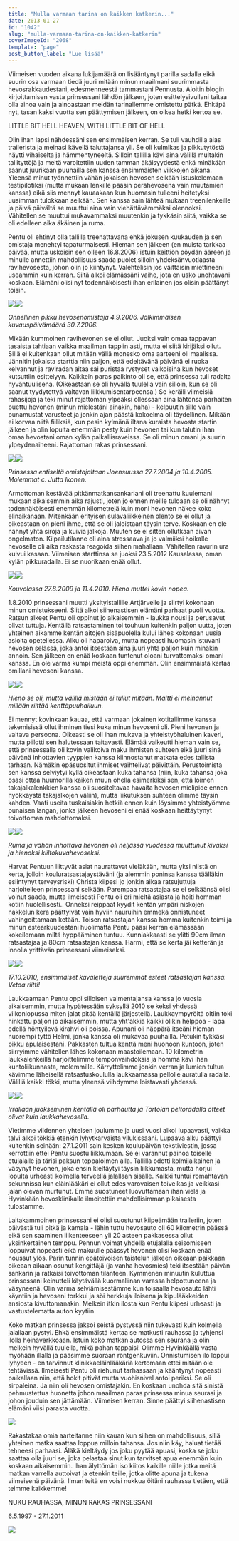 ```yaml
---
title: "Mulla varmaan tarina on kaikken katkerin..."
date: 2013-01-27
id: "1042"
slug: "mulla-varmaan-tarina-on-kaikken-katkerin"
coverImageId: "2068"
template: "page"
post_button_label: "Lue lisää"
---
```


Viimeisen vuoden aikana lukijamäärä on lisääntynyt parilla sadalla eikä suurin osa varmaan tiedä juuri mitään minun maailmani suurimmasta hevosrakkaudestani, edesmenneestä tammastani Pennusta. Aloitin blogin kirjoittamisen vasta prinsessani lähdön jälkeen, joten esittelysivullani taitaa olla ainoa vain ja ainoastaan meidän tarinallemme omistettu pätkä. Ehkäpä nyt, tasan kaksi vuotta sen päättymisen jälkeen, on oikea hetki kertoa se.

LITTLE BIT HELL HEAVEN, WITH LITTLE BIT OF HELL

Olin ihan lapsi nähdessäni sen ensimmäisen kerran. Se tuli vauhdilla alas trailerista ja meinasi kävellä taluttajansa yli. Se oli kulmikas ja pikkutytöstä näytti vihaiselta ja hämmentyneeltä. Silloin tallilla kävi aina välillä muitakin tallityttöjä ja meitä varoitettiin uuden tamman äkäisyydestä enkä minäkään saanut juurikaan puuhailla sen kanssa ensimmäisten viikkojen aikana. Yleensä minut työnnettiin vähän jokaisen hevosen selkään istuskelemaan testipilotiksi (mutta mukaan lenkille pääsin perähevosena vain muutamien kanssa) eikä siis mennyt kauaakaan kun huomasin tulleeni heitetyksi uusimman tulokkaan selkään. Sen kanssa sain lähteä mukaan treenilenkeille ja päivä päivältä se muuttui aina vain viehättävämmäksi olennoksi. Vähitellen se muuttui mukavammaksi muutenkin ja tykkäsin siitä, vaikka se oli edelleen aika äkäinen ja ruma.

Pentu oli ehtinyt olla tallilla treenattavana ehkä jokusen kuukauden ja sen omistaja menehtyi tapaturmaisesti. Hieman sen jälkeen (en muista tarkkaa päivää, mutta uskoisin sen olleen 16.8.2006) istuin keittiön pöydän ääreen ja minulle annettiin mahdollisuus saada puolet silloin yhdeksänvuotiaasta ravihevosesta, johon olin jo kiintynyt. Valehtelisin jos väittäisin miettineeni useammin kuin kerran. Siitä alkoi elämässäni vaihe, jota en usko unohtavani koskaan. Elämäni olisi nyt todennäköisesti ihan erilainen jos olisin päättänyt toisin.

[![](/images/DSC00697.jpg)](http://1.bp.blogspot.com/-c_ah8pFpQ0k/UP-4YjgbNzI/AAAAAAAAE8o/qQTCaU-9EKk/s1600/DSC00697.jpg)[![](/images/cec0962e.jpg)](http://3.bp.blogspot.com/-HiQLeMED-YY/UP-4ZjyNlbI/AAAAAAAAE88/MjKh1r7SZtI/s1600/cec0962e.jpg)

_Onnellinen pikku hevosenomistaja 4.9.2006. Jälkimmäisen kuvauspäivämäärä 30.7.2006._

Mikään kummoinen ravihevonen se ei ollut. Juoksi vain omaa tappavan tasaista tahtiaan vaikka maailman tappiin asti, mutta ei siitä kirijäksi ollut. Sillä ei kuitenkaan ollut mitään väliä monesko oma aarteeni oli maalissa. Jännitin jokaista starttia niin paljon, että edeltävänä päivänä ei ruoka kelvannut ja raviradan aitaa sai puristaa rystyset valkoisina kun hevoset kutsuttiin esittelyyn. Kaikkein paras palkinto oli se, että prinsessa tuli radalta hyväntuulisena. (Oikeastaan se oli hyvällä tuulella vain silloin, kun se oli saanut tyydytettyä valtavan liikkumisentarpeensa.) Se keräili viimeisiä rahasijoja ja teki minut rajattoman ylpeäksi ollessaan aina lähtönsä parhaiten puettu hevonen (minun mielestäni ainakin, haha) - kelpuutin sille vain punamustat varusteet ja jonkin ajan päästä kokoelma oli täydellinen. Mikään ei korvaa niitä fiiliksiä, kun pesin kylmänä iltana kuraista hevosta startin jälkeen ja olin lopulta enemmän pesty kuin hevonen tai kun talutin ihan omaa hevostani oman kylän paikallisraveissa. Se oli minun omani ja suurin ylpeydenaiheeni. Rajattoman rakas prinsessani.

[![](/images/mmm2.png)](http://3.bp.blogspot.com/-y0-v66oUAXA/UP-6A-QXIYI/AAAAAAAAE9U/BVGtNuCX-rc/s1600/mmm2.png)[![](/images/mmm1.png)](http://4.bp.blogspot.com/-j1cd5Fs3MW8/UP-6AwRZaEI/AAAAAAAAE9Q/H1i-HowZhqw/s1600/mmm1.png)

_Prinsessa entiseltä omistajaltaan Joensuussa 27.7.2004 ja 10.4.2005. Molemmat c. Jutta Ikonen._

Armottoman kestävää pitkänmatkansankariani oli treenattu kuulemani mukaan aikaisemmin aika rajusti, joten jo ennen meille tuloaan se oli nähnyt todennäköisesti enemmän kilometrejä kuin moni hevonen näkee koko elinaikanaan. Mitenkään erityisen sulavaliikkeinen olento se ei ollut ja oikeastaan on pieni ihme, että se oli jaloistaan täysin terve. Koskaan en ole nähnyt yhtä siroja ja kuivia jalkoja. Muuten se ei sitten ollutkaan aivan ongelmaton. Kilpailutilanne oli aina stressaava ja jo valmiiksi hoikalle hevoselle oli aika raskasta reagoida siihen mahallaan. Vähitellen ravurin ura kuivui kasaan. Viimeisen starttinsa se juoksi 23.5.2012 Kausalassa, oman kylän pikkuradalla. Ei se nuorikaan enää ollut.

[![](/images/110155093.jpg)](http://1.bp.blogspot.com/-jfwYwGelsXo/UP--tK4LzPI/AAAAAAAAE9w/uY8148lmFb0/s1600/110155093.jpg)[![](/images/mmm3.jpg)](http://1.bp.blogspot.com/-D8T6v2XV9k4/UP--ps-JLoI/AAAAAAAAE9o/PoxmDgcUf94/s1600/mmm3.jpg)

_Kouvolassa 27.8.2009 ja 11.4.2010. Hieno muttei kovin nopea._

1.8.2010 prinsessani muutti yksityistallille Artjärvelle ja siirtyi kokonaan minun omistukseeni. Siitä alkoi siihenastisen elämäni parhaat puoli vuotta. Ratsun alkeet Pentu oli oppinut jo aikaisemmin - laukka nousi ja perusavut olivat tuttuja. Kentällä ratsastaminen toi touhuun kuitenkin paljon uutta, joten yhteinen aikamme kentän aitojen sisäpuolella kului lähes kokonaan uusia asioita opetellessa. Alku oli haparoiva, mutta nopeasti huomasin istuvani hevosen selässä, joka antoi itsestään aina juuri yhtä paljon kuin minäkin annoin. Sen jälkeen en enää koskaan tuntenut oloani turvattomaksi omani kanssa. En ole varma kumpi meistä oppi enemmän. Olin ensimmäistä kertaa omillani hevoseni kanssa.

[![](/images/mmm4.png)](http://4.bp.blogspot.com/-AUELzVyaCi0/UP_BXqTbt_I/AAAAAAAAE-Q/aQKekd1or7Q/s1600/mmm4.png)[![](/images/IMG_1699.png)](http://4.bp.blogspot.com/-BVm3USgz9bk/UP_BTy2E0II/AAAAAAAAE-I/VjL5Rn0qoFk/s1600/IMG_1699.png)

_Hieno se oli, mutta välillä mistään ei tullut mitään. Maltti ei meinannut millään riittää kenttäpuuhailuun._

Ei mennyt kovinkaan kauaa, että varmaan jokainen kotitallimme kanssa tekemisissä ollut ihminen tiesi kuka minun hevoseni oli. Pieni hevonen ja valtava persoona. Oikeasti se oli ihan mukava ja yhteistyöhaluinen kaveri, mutta piilotti sen halutessaan taitavasti. Elämää vaikeutti hieman vain se, että prinsessalla oli kovin valikoiva maku ihmisten suhteen eikä juuri sinä päivänä inhottavien tyyppien kanssa kiinnostanut matkata edes tallista tarhaan. Nämäkin epäsuositut ihmiset vaihtelivat päivittäin. Perustoimista sen kanssa selviytyi kyllä oikeastaan kuka tahansa (niin, kuka tahansa joka osasi ottaa huumorilla kaiken muun ohella esimerkiksi sen, että loimen takajalkalenkkien kanssa oli suositeltavaa havaita hevosen mielipide ennen hyökkäystä takajalkojen väliin), mutta liikutuksen suhteen olimme täysin kahden. Vaati useita tuskaisiakin hetkiä ennen kuin löysimme yhteistyömme punaisen langan, jonka jälkeen hevoseni ei enää koskaan heittäytynyt toivottoman mahdottomaksi.

[![](/images/IMG_2177.png)](http://2.bp.blogspot.com/-R1l2FX-GzTw/UP_CcGpZIlI/AAAAAAAAE-g/wRyvyFox5Y4/s1600/IMG_2177.png)[![](/images/IMG_6082_.png)](http://3.bp.blogspot.com/-oxTfubbaMow/UP_CyM91ohI/AAAAAAAAE-w/uq6RKYOxPac/s1600/IMG_6082_.png)

_Ruma ja vähän inhottava hevonen oli neljässä vuodessa muuttunut kivaksi ja hienoksi kiiltokuvahevoseksi._

Harvat Pentuun liittyvät asiat naurattavat vieläkään, mutta yksi niistä on kerta, jolloin kouluratsastajaystäväni (ja aiemmin poninsa kanssa täälläkin esiintynyt terveysriski) Christa kiipesi jo jonkin aikaa ratsujuttuja harjoitelleen prinsessani selkään. Parempaa ratsastajaa se ei selkäänsä olisi voinut saada, mutta ilmeisesti Pentu oli eri mieltä asiasta ja hoiti homman kotiin huolellisesti.. Onneksi reippaat kyydit kentän ympäri niskojen nakkelun kera päättyivät vain hyviin nauruihin emmekä onnistuneet vahingoittamaan ketään. Toisen ratsastajan kanssa homma kuitenkin toimi ja minun estearkuudestani huolimatta Pentu pääsi kerran elämässään kokeilemaan miltä hyppääminen tuntuu. Kunniakkaasti se ylitti 90cm ilman ratsastajaa ja 80cm ratsastajan kanssa. Harmi, että se kerta jäi ketterän ja innolla yrittävän prinsessani viimeiseksi.

[![](/images/IMG_0658.png)](http://1.bp.blogspot.com/-7kOSO8-g9Ug/UP_EHKfzMOI/AAAAAAAAE_A/-Con3GKUnEk/s1600/IMG_0658.png)[![](/images/IMG_0642.png)](http://1.bp.blogspot.com/-5dwOO7NNp1Y/UP_EQKgpPjI/AAAAAAAAE_I/40v0re9L4xI/s1600/IMG_0642.png)

_17.10.2010, ensimmäiset kavaletteja suuremmat esteet ratsastajan kanssa. Vetoa riitti!_

Laukkaamaan Pentu oppi silloisen valmentajansa kanssa jo vuosia aikaisemmin, mutta hypätessään syksyllä 2010 se keksi yhdessä viikonlopussa miten jalat pitää kentällä järjestellä. Laukkaympyröitä oltiin toki hinkattu paljon jo aikaisemmin, mutta yht'äkkiä kaikki olikin helppoa - lapa edellä höntyilevä kirahvi oli poissa. Apunani oli näppärä itseäni hieman nuorempi tyttö Helmi, jonka kanssa oli mukavaa puuhailla. Petukin tykkäsi pikku apulaisestani. Pakkasten tultua kenttä meni huonoon kuntoon, joten siirryimme vähitellen lähes kokonaan maastoilemaan. 10 kilometrin laukkalenkeillä harjoittelimme temponvaihdoksia ja homma kävi ihan kuntoliikunnasta, molemmille. Kärryttelimme jonkin verran ja lumien tultua kävimme läheisellä ratsastuskoululla laukkaamassa pellolle auratulla radalla. Välillä kaikki tökki, mutta yleensä viihdymme loistavasti yhdessä.

[![](/images/IMG_0104.png)](http://4.bp.blogspot.com/-Djgw_Y-tVtw/UP_JxOEmyNI/AAAAAAAAE_c/lUV90VGZeRo/s1600/IMG_0104.png)[![](/images/IMG_0397.png)](http://3.bp.blogspot.com/-X4wjiZaD5ZM/UP_KjsG4WmI/AAAAAAAAE_s/xDnqQjj9P0g/s1600/IMG_0397.png)

_Irrallaan juokseminen kentällä oli parhautta ja Tortolan peltoradalla otteet olivat kuin laukkahevosella._

Vietimme viidennen yhteisen joulumme ja uusi vuosi alkoi lupaavasti, vaikka talvi alkoi tökkiä etenkin lyhytkarvaista vilukissaani. Lupaava alku päättyi kuitenkin seinään: 27.1.2011 sain kesken koulupäivän tekstiviestin, jossa kerrottiin ettei Pentu suostu liikkumaan. Se ei varannut painoa toiselle etujalalle ja tärisi paksun toppaloimen alla. Tallilla odotti kolmijalkainen ja väsynyt hevonen, joka ensin kieltäytyi täysin liikkumasta, mutta horjui lopulta urheasti kolmella terveellä jalallaan sisälle. Kaikki tuntui romahtavan sekunnissa kun eläinlääkäri ei ollut edes varovaisen toiveikas ja veikkasi jalan olevan murtunut. Emme suostuneet luovuttamaan ihan vielä ja Hyvinkään hevosklinikalle ilmoitettiin mahdollisimman pikaisesta tulostamme.

Laitakammoinen prinsessani ei olisi suostunut kiipeämään traileriin, joten päivästä tuli pitkä ja kamala - lähin tuttu hevosauto oli 60 kilometrin päässä eikä sen saaminen liikenteeseen yli 20 asteen pakkasessa ollut yksinkertainen temppu. Pennun voimat yhdellä etujalalla seisomiseen loppuivat nopeasti eikä makuulle päässyt hevonen olisi koskaan enää noussut ylös. Parin tunnin epätoivoisen taistelun jälkeen oikeaan paikkaan oikeaan aikaan osunut kengittäjä (ja vanha hevosmies) teki itsestään päivän sankarin ja ratkaisi toivottoman tilanteen. Kymmenen minuutin kuluttua prinsessani keinutteli käytävällä kuormaliinan varassa helpottuneena ja väsyneenä. Olin varma selviämisestämme kun toisaalla hevosauto lähti käyntiin ja hevoseni torkkui ja söi herkkuja iloisena ja kipulääkkeiden ansiosta kivuttomanakin. Melkein itkin ilosta kun Pentu kiipesi urheasti ja vastustelematta auton kyytiin.

Koko matkan prinsessa jaksoi seistä pystyssä niin tukevasti kuin kolmella jalallaan pystyi. Ehkä ensimmäistä kertaa se matkusti rauhassa ja tyhjensi ilolla heinäverkkoaan. Istuin koko matkan autossa sen seurana ja olin melkein hyvällä tuulella, mikä pahan tappaisi! Olimme Hyvinkäällä vasta myöhään illalla ja pääsimme suoraan röntgenkuviin. Onnistumisen ilo loppui lyhyeen - en tarvinnut klinikkaeläinlääkäriä kertomaan ettei mitään ole tehtävissä. Ilmeisesti Pentu oli riehunut tarhassaan ja kääntynyt nopeasti paikallaan niin, että hokit pitivät mutta vuohisnivel antoi periksi. Se oli sirpaleina. Ja niin oli hevosen omistajakin. En koskaan unohda sitä sinistä pehmustettua huonetta johon maailman paras prinsessa minua seurasi ja johon jouduin sen jättämään. Viimeisen kerran. Sinne päättyi siihenastisen elämäni viisi parasta vuotta.

[![](/images/Kausala+331_pieni.png)](http://3.bp.blogspot.com/-d8LCWkRCK4o/UP_vIT0P4TI/AAAAAAAAFAU/CvZMWpDiaAg/s1600/Kausala+331_pieni.png)

Rakastakaa omia aarteitanne niin kauan kun siihen on mahdollisuus, sillä yhteinen matka saattaa loppua milloin tahansa. Jos niin käy, haluat tietää tehneesi parhaasi. Äläkä kieltäydy jos joku pyytää apuasi, koska se joku saattaa olla juuri se, joka pelastaa sinut kun tarvitset apua enemmän kuin koskaan aikaisemmin. Ihan älyttömän iso kiitos kaikille niille jotka meitä matkan varrella auttoivat ja etenkin teille, jotka olitte apuna ja tukena viimeisenä päivänä. Ilman teitä en voisi nukkua öitäni rauhassa tietäen, että teimme kaikkemme!

NUKU RAUHASSA, MINUN RAKAS PRINSESSANI

6.5.1997 - 27.1.2011

[![](/images/ak.png)](http://3.bp.blogspot.com/-M8eSXRuVCxQ/UP_0_fDziUI/AAAAAAAAFAo/MXBylYzhxMI/s1600/ak.png)
